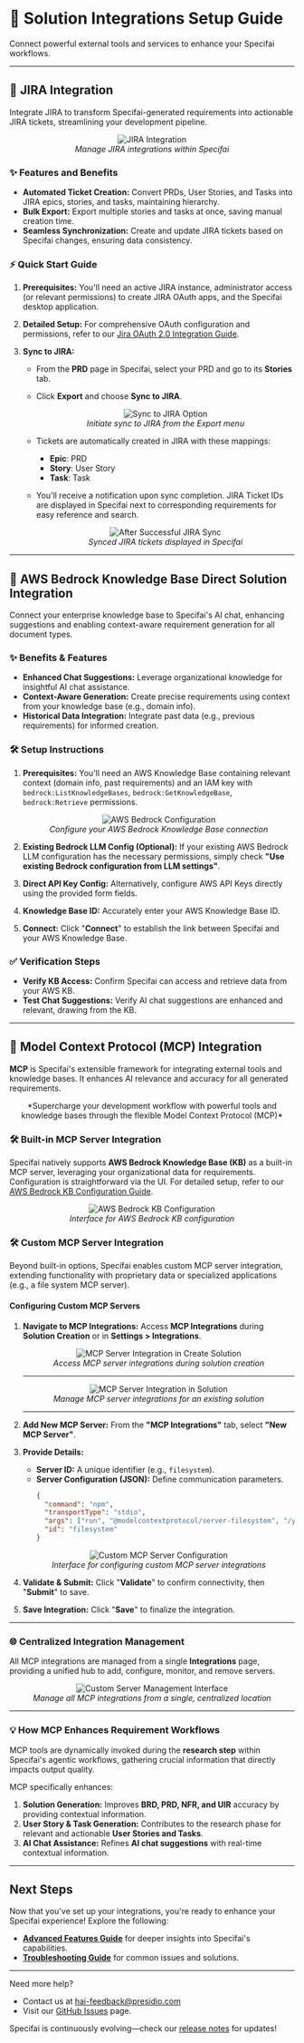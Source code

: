 # 🔌 Solution Integrations Setup Guide

Connect powerful external tools and services to enhance your Specifai workflows.

---

## 🎯 JIRA Integration

Integrate JIRA to transform Specifai-generated requirements into actionable JIRA tickets, streamlining your development pipeline.

<div align="center">

![JIRA Integration](assets/img/specifai-jira-integration.png)  
*Manage JIRA integrations within Specifai*

</div>

### ✨ Features and Benefits

* **Automated Ticket Creation:** Convert PRDs, User Stories, and Tasks into JIRA epics, stories, and tasks, maintaining hierarchy.
* **Bulk Export:** Export multiple stories and tasks at once, saving manual creation time.
* **Seamless Synchronization:** Create and update JIRA tickets based on Specifai changes, ensuring data consistency.

### ⚡ Quick Start Guide

1.  **Prerequisites:** You'll need an active JIRA instance, administrator access (or relevant permissions) to create JIRA OAuth apps, and the Specifai desktop application.

2.  **Detailed Setup:** For comprehensive OAuth configuration and permissions, refer to our [Jira OAuth 2.0 Integration Guide](./JIRA-README.md).

3.  **Sync to JIRA:**
    * From the **PRD** page in Specifai, select your PRD and go to its **Stories** tab.
    * Click **Export** and choose **Sync to JIRA**.
        <div align="center">

        ![Sync to JIRA Option](assets/img/specifai-sync-with-jira-option.png)  
        *Initiate sync to JIRA from the Export menu*

        </div>
    * Tickets are automatically created in JIRA with these mappings:
        * **Epic**: PRD
        * **Story**: User Story
        * **Task**: Task
    * You'll receive a notification upon sync completion. JIRA Ticket IDs are displayed in Specifai next to corresponding requirements for easy reference and search.
        <div align="center">

        ![After Successful JIRA Sync](assets/img/specifai-post-jira-sync.png)  
        *Synced JIRA tickets displayed in Specifai*

        </div>

---

## 🚀 AWS Bedrock Knowledge Base Direct Solution Integration

Connect your enterprise knowledge base to Specifai's AI chat, enhancing suggestions and enabling context-aware requirement generation for all document types.

### ✨ Benefits & Features

* **Enhanced Chat Suggestions:** Leverage organizational knowledge for insightful AI chat assistance.
* **Context-Aware Generation:** Create precise requirements using context from your knowledge base (e.g., domain info).
* **Historical Data Integration:** Integrate past data (e.g., previous requirements) for informed creation.

### 🛠 Setup Instructions

1.  **Prerequisites:** You'll need an AWS Knowledge Base containing relevant context (domain info, past requirements) and an IAM key with `bedrock:ListKnowledgeBases`, `bedrock:GetKnowledgeBase`, `bedrock:Retrieve` permissions.
    <div align="center">

    ![AWS Bedrock Configuration](assets/img/specifai-aws-bedrock-kb-integration.png)  
    *Configure your AWS Bedrock Knowledge Base connection*

    </div>

2.  **Existing Bedrock LLM Config (Optional):** If your existing AWS Bedrock LLM configuration has the necessary permissions, simply check **"Use existing Bedrock configuration from LLM settings"**.

3.  **Direct API Key Config:** Alternatively, configure AWS API Keys directly using the provided form fields.

4.  **Knowledge Base ID:** Accurately enter your AWS Knowledge Base ID.

5.  **Connect:** Click "**Connect**" to establish the link between Specifai and your AWS Knowledge Base.

### ✅ Verification Steps

* **Verify KB Access:** Confirm Specifai can access and retrieve data from your AWS KB.
* **Test Chat Suggestions:** Verify AI chat suggestions are enhanced and relevant, drawing from the KB.

---

## 🧠 Model Context Protocol (MCP) Integration

**MCP** is Specifai's extensible framework for integrating external tools and knowledge bases. It enhances AI relevance and accuracy for all generated requirements.

<div align="center">
    *Supercharge your development workflow with powerful tools and knowledge bases through the flexible Model Context Protocol (MCP)*
</div>

### 🛠 Built-in MCP Server Integration

Specifai natively supports **AWS Bedrock Knowledge Base (KB)** as a built-in MCP server, leveraging your organizational data for requirements. Configuration is straightforward via the UI. For detailed setup, refer to our [AWS Bedrock KB Configuration Guide](docs/aws-bedrock-kb-configuration.md).

<div align="center">

![AWS Bedrock KB Configuration](assets/img/mcp/aws-bedrock-kb-config.png)  
*Interface for AWS Bedrock KB configuration*

</div>

### 🛠 Custom MCP Server Integration

Beyond built-in options, Specifai enables custom MCP server integration, extending functionality with proprietary data or specialized applications (e.g., a file system MCP server).

#### Configuring Custom MCP Servers

1.  **Navigate to MCP Integrations:** Access **MCP Integrations** during **Solution Creation** or in **Settings > Integrations**.

    <div align="center">

    ![MCP Server Integration in Create Solution](assets/img/mcp/mcp-integration-create-solution.png)  
    *Access MCP server integrations during solution creation*

    </div>

    ---

    <div align="center">

    ![MCP Server Integration in Solution](assets/img/mcp/custom-server-management.png)  
    *Manage MCP server integrations for an existing solution*

    </div>

    ---

2.  **Add New MCP Server:** From the **"MCP Integrations"** tab, select **"New MCP Server"**.

3.  **Provide Details:**
    * **Server ID:** A unique identifier (e.g., `filesystem`).
    * **Server Configuration (JSON):** Define communication parameters.
        ```json
        {
          "command": "npm",
          "transportType": "stdio",
          "args": ["run", "@modelcontextprotocol/server-filesystem", "/your/path/to/Mcp"],
          "id": "filesystem"
        }
        ```

    <div align="center">

    ![Custom MCP Server Configuration](assets/img/mcp/custom-mcp-config.png)  
    *Interface for configuring custom MCP server integrations*

    </div>

4.  **Validate & Submit:** Click "**Validate**" to confirm connectivity, then "**Submit**" to save.

5.  **Save Integration:** Click "**Save**" to finalize the integration.

---

### 🌐 Centralized Integration Management

All MCP integrations are managed from a single **Integrations** page, providing a unified hub to add, configure, monitor, and remove servers.

<div align="center">

![Custom Server Management Interface](assets/img/mcp/custom-server-management.png)  
*Manage all MCP integrations from a single, centralized location*

</div>

---

### 💡 How MCP Enhances Requirement Workflows

MCP tools are dynamically invoked during the **research step** within Specifai's agentic workflows, gathering crucial information that directly impacts output quality.

MCP specifically enhances:

1.  **Solution Generation:** Improves **BRD, PRD, NFR, and UIR** accuracy by providing contextual information.
2.  **User Story & Task Generation:** Contributes to the research phase for relevant and actionable **User Stories and Tasks**.
3.  **AI Chat Assistance:** Refines **AI chat suggestions** with real-time contextual information.

---

## Next Steps
Now that you've set up your integrations, you're ready to enhance your Specifai experience! Explore the following:
* **[Advanced Features Guide](advanced-features.md)** for deeper insights into Specifai's capabilities.
* **[Troubleshooting Guide](troubleshooting.md)** for common issues and solutions.
---

Need more help?
* Contact us at [hai-feedback@presidio.com](mailto:hai-feedback@presidio.com)
* Visit our [GitHub Issues](https://github.com/presidio-oss/specif-ai/issues) page.

Specifai is continuously evolving—check our [release notes](https://github.com/presidio-oss/specif-ai/releases) for updates!